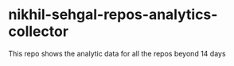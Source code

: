 # nikhil-sehgal-repos-analytics-collector
This repo shows the analytic data for all the repos beyond 14 days
